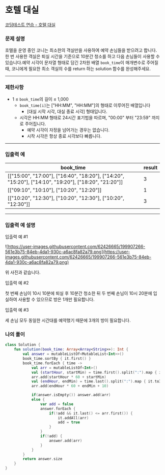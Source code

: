 # 호텔 대실

[코딩테스트 연습 - 호텔 대실](https://school.programmers.co.kr/learn/courses/30/lessons/155651)

### **문제 설명**

호텔을 운영 중인 코니는 최소한의 객실만을 사용하여 예약 손님들을 받으려고 합니다. 한 번 사용한 객실은 퇴실 시간을 기준으로 10분간 청소를 하고 다음 손님들이 사용할 수 있습니다.예약 시각이 문자열 형태로 담긴 2차원 배열 `book_time`이 매개변수로 주어질 때, 코니에게 필요한 최소 객실의 수를 return 하는 solution 함수를 완성해주세요.

---

### 제한사항

- 1 ≤ `book_time`의 길이 ≤ 1,000
    - `book_time[i]`는 ["HH:MM", "HH:MM"]의 형태로 이루어진 배열입니다
        - [대실 시작 시각, 대실 종료 시각] 형태입니다.
    - 시각은 HH:MM 형태로 24시간 표기법을 따르며, "00:00" 부터 "23:59" 까지로 주어집니다.
        - 예약 시각이 자정을 넘어가는 경우는 없습니다.
        - 시작 시각은 항상 종료 시각보다 빠릅니다.

---

### 입출력 예

| book_time | result |
| --- | --- |
| [["15:00", "17:00"], ["16:40", "18:20"], ["14:20", "15:20"], ["14:10", "19:20"], ["18:20", "21:20"]] | 3 |
| [["09:10", "10:10"], ["10:20", "12:20"]] | 1 |
| [["10:20", "12:30"], ["10:20", "12:30"], ["10:20", "12:30"]] | 3 |

---

### 입출력 예 설명

입출력 예 #1

![https://user-images.githubusercontent.com/62426665/199907266-561e3b75-84eb-4da1-930c-a6ac8fa82a79.png](https://user-images.githubusercontent.com/62426665/199907266-561e3b75-84eb-4da1-930c-a6ac8fa82a79.png)

위 사진과 같습니다.

입출력 예 #2

첫 번째 손님이 10시 10분에 퇴실 후 10분간 청소한 뒤 두 번째 손님이 10시 20분에 입실하여 사용할 수 있으므로 방은 1개만 필요합니다.

입출력 예 #3

세 손님 모두 동일한 시간대를 예약했기 때문에 3개의 방이 필요합니다.

### 나의 풀이

```kotlin
class Solution {
    fun solution(book_time: Array<Array<String>>): Int {
        val answer = mutableListOf<MutableList<Int>>()
        book_time.sortBy { it.first() }
        book_time.forEach { time ->
            val arr = mutableListOf<Int>()
            val (startHour, startMin) = time.first().split(":").map { it.toInt() }
            arr.add(startHour * 60 + startMin)
            val (endHour, endMin) = time.last().split(":").map { it.toInt() }
            arr.add(endHour * 60 + endMin + 10)

            if(answer.isEmpty()) answer.add(arr)
            else {
                var add = false
                answer.forEach {
                    if(!add && it.last() <= arr.first()) {
                        it.addAll(arr)
                        add = true
                    }
                }
                if(!add) {
                    answer.add(arr)
                }
            }
        }
        return answer.size
    }
}
```